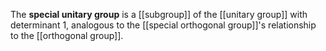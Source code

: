 The **special unitary group** is a [[subgroup]] of the [[unitary group]] with determinant 1, analogous to the [[special orthogonal group]]'s relationship to the [[orthogonal group]].